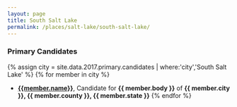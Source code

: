 ```yaml
---
layout: page
title: South Salt Lake
permalink: /places/salt-lake/south-salt-lake/
---
```


### Primary Candidates
{% assign city = site.data.2017.primary.candidates | where:'city','South Salt Lake' %}
{% for member in city  %}
- <strong>[{{member.name}}](/../people/{{member.id}})</strong>, Candidate for <strong>{{ member.body }}</strong> of <strong>{{ member.city }}, {{ member.county }}, {{ member.state }}</strong>
{% endfor %}
